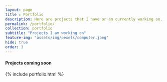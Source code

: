 ```yaml
--- 
layout: page
title : Portfolio
descriptiom: Here are projects that I have or am currently working on.
permalink: /portfolio/
collection: portfolio
subtitle: "Projects I am working on" 
feature-img: "assets/img/pexels/computer.jpeg"
hide: true
order: 3
---
```


#### Projects coming soon

{% include portfolio.html %}
